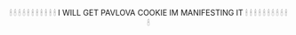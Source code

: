 <div align="center">

 🕯 🕯 🕯 🕯 🕯 🕯 🕯 🕯 🕯 🕯 🕯 I WILL GET PAVLOVA COOKIE IM MANIFESTING IT  🕯 🕯 🕯 🕯 🕯 🕯 🕯 🕯 🕯 🕯 🕯 

</div>
